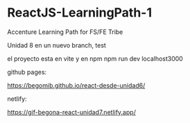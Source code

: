 # ReactJS-LearningPath-1
Accenture Learning Path for FS/FE Tribe

Unidad 8  en un nuevo branch, 
test

el proyecto esta en vite y en npm
npm run dev
localhost3000

github pages:

https://begomib.github.io/react-desde-unidad6/


netlify:

https://gif-begona-react-unidad7.netlify.app/
